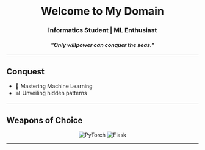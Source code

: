 <h1 align="center">Welcome to My Domain</h1>
<h3 align="center">Informatics Student | ML Enthusiast</h3>

<h4 align="center"><i>"Only willpower can conquer the seas."</i></h4>

---

## Conquest
- 🤖 Mastering Machine Learning  
- 📊 Unveiling hidden patterns
  

---
## Weapons of Choice
<p align="center"> 
  <img src="https://img.shields.io/badge/PyTorch-EE4C2C?logo=pytorch&logoColor=white" alt="PyTorch">  
  <img src="https://img.shields.io/badge/Flask-000000?logo=flask&logoColor=white" alt="Flask">  
</p>


---
